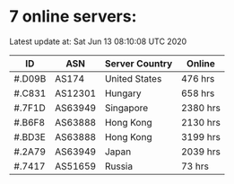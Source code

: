 # 7 online servers:

Latest update at: Sat Jun 13 08:10:08 UTC 2020

| ID | ASN | Server Country | Online |
| -- | --- | -------------- | ------ |
| #.D09B | AS174 | United States | 476 hrs |
| #.C831 | AS12301 | Hungary | 658 hrs |
| #.7F1D | AS63949 | Singapore | 2380 hrs |
| #.B6F8 | AS63888 | Hong Kong | 2130 hrs |
| #.BD3E | AS63888 | Hong Kong | 3199 hrs |
| #.2A79 | AS63949 | Japan | 2039 hrs |
| #.7417 | AS51659 | Russia | 73 hrs |

